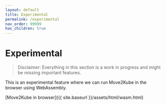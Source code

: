 ```yaml
---
layout: default
title: Experimental
permalink: /experimental
nav_order: 99999
has_children: true
---
```


# Experimental

> Disclaimer: Everything in this section is a work in progress and might be missing important features.

This is an experimental feature where we can run Move2Kube in the browser using WebAssembly.

[Move2Kube in browser]({{ site.baseurl }}/assets/html/wasm.html)
